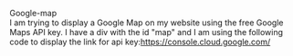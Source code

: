 Google-map  
I am trying to display a Google Map on my website using the free Google Maps API key.
I have a div with the id "map" and I am using the following code to display the
link for api key:https://console.cloud.google.com/